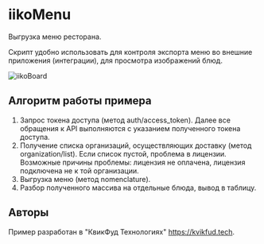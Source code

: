 # iikoMenu

Выгрузка меню ресторана.

Скрипт удобно использовать для контроля экспорта меню во внешние приложения (интеграции), для просмотра изображений блюд.

![iikoBoard](https://github.com/fisher85/iiko-api/blob/master/iikoMenu/iikomenu.png)

## Алгоритм работы примера

1. Запрос токена доступа (метод auth/access_token). Далее все обращения к API выполняются с указанием полученного токена доступа.
1. Получение списка организаций, осуществляющих доставку (метод organization/list). Если список пустой, проблема в лицензии. Возможные причины проблемы: лицензия не оплачена, лицензия подключена не к той организации.
1. Выгрузка меню (метод nomenclature).
1. Разбор полученного массива на отдельные блюда, вывод в таблицу. 

## Авторы

Пример разработан в "КвикФуд Технологиях" https://kvikfud.tech.